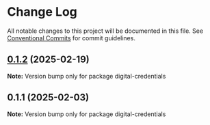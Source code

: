 # Change Log

All notable changes to this project will be documented in this file.
See [Conventional Commits](https://conventionalcommits.org) for commit guidelines.

## [0.1.2](https://github.com/lukasjhan/digital-credentials/compare/v0.1.1...v0.1.2) (2025-02-19)

**Note:** Version bump only for package digital-credentials





## 0.1.1 (2025-02-03)

**Note:** Version bump only for package digital-credentials
